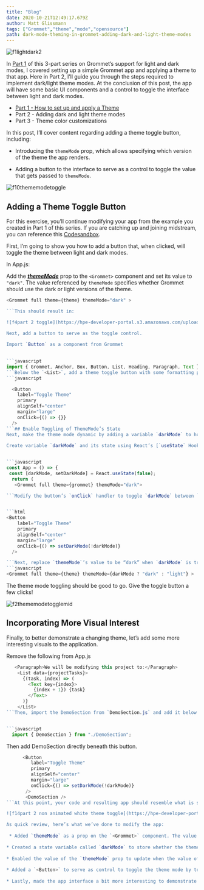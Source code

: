 ```yaml
---
title: "Blog"
date: 2020-10-21T12:49:17.679Z
author: Matt Glissmann 
tags: ["Grommet","theme","mode","opensource"]
path: dark-mode-theming-in-grommet-adding-dark-and-light-theme-modes
---
```

![f1lightdark2](https://hpe-developer-portal.s3.amazonaws.com/uploads/media/2020/9/f1lightdark2-1603286799167.png)

In [Part 1](https://developer.hpe.com/blog/dark-mode-theming-in-grommet-how-to-set-up-and-apply-a-theme) of this 3-part series on Grommet’s support for light and dark modes, I covered setting up a simple Grommet app and applying a theme to that app. Here in Part 2, I’ll guide you through the steps required to implement dark/light theme modes. At the conclusion of this post, the app will have some basic UI components and a control to toggle the interface between light and dark modes.

- [Part 1 - How to set up and apply a Theme](https://developer.hpe.com/blog/dark-mode-theming-in-grommet-how-to-set-up-and-apply-a-theme)
- Part 2 - Adding dark and light theme modes
- Part 3 - Theme color customizations

In this post, I’ll cover content regarding adding a theme toggle button, including:
  
 * Introducing the `themeMode` prop, which allows specifying which version of the theme the app renders.
   
* Adding a button to the interface to serve as a control to toggle the value that gets passed to `themeMode`. 

![f10thememodetoggle](https://hpe-developer-portal.s3.amazonaws.com/uploads/media/2020/9/f10thememodetoggle-1603286872853.gif)

## Adding a Theme Toggle Button
For this exercise, you’ll continue modifying your app from the example you created in Part 1 of this series.  If you are catching up and joining midstream, you can reference this [Codesandbox](https://codesandbox.io/s/grommet-theme-toggle-1adding-theme-rg91i?file=/src/App.js).
   
First, I’m going to show you how to add a button that, when clicked, will toggle the theme between light and dark modes.
    
In App.js:
    
Add the [_**themeMode**_](https://v2.grommet.io/grommet#themeMode) prop to the `<Grommet>` component and set its value to `"dark"`. The value referenced by `themeMode` specifies whether Grommet should use the dark or light versions of the theme.

```javascript
<Grommet full theme={theme} themeMode="dark" >

```This should result in:

![f4part 2 toggle](https://hpe-developer-portal.s3.amazonaws.com/uploads/media/2020/9/f4part-2-toggle-1603286827841.png)

Next, add a button to serve as the toggle control.
      
Import `Button` as a component from Grommet
     

```javascript
import { Grommet, Anchor, Box, Button, List, Heading, Paragraph, Text } from "grommet";
```Below the `<List>`, add a theme toggle button with some formatting props and an `onClick` handler.
```javascript

  <Button
    label="Toggle Theme"
    primary
    alignSelf="center"
    margin="large"
    onClick={() => {}} 
  />
```## Enable Toggling of ThemeMode’s State
Next, make the theme mode dynamic by adding a variable `darkMode` to hold the current theme mode, storing it in the component’s state, and adjusting the state each time the theme toggle button is clicked.
   
Create variable `darkMode` and its state using React’s [`useState` Hook](https://reactjs.org/docs/hooks-state.html).


```javascript
const App = () => {
 const [darkMode, setDarkMode] = React.useState(false);
  return (
   <Grommet full theme={grommet} themeMode="dark">

```Modify the button’s `onClick` handler to toggle `darkMode` between `true` and `false`.


```html
<Button
    label="Toggle Theme"
    primary
    alignSelf="center"
    margin="large"
    onClick={() => setDarkMode(!darkMode)}
  />

```Next, replace `themeMode`’s value to be “dark” when `darkMode` is true, and “light” when `darkMode` is false.
```javascript 
<Grommet full theme={theme} themeMode={darkMode ? "dark" : "light"} >

```

The theme mode toggling should be good to go. Give the toggle button a few clicks!

![f2thememodetogglemid](https://hpe-developer-portal.s3.amazonaws.com/uploads/media/2020/9/f2thememodetogglemid-1603286807584.gif)

## Incorporating More Visual Interest
Finally, to better demonstrate a changing theme, let’s add some more interesting visuals to the application.

Remove the following from App.js
 
```javascript
   <Paragraph>We will be modifying this project to:</Paragraph>
    <List data={projectTasks}>
      {(task, index) => (
        <Text key={index}>
          {index + 1}) {task}
        </Text>
      )}
    </List>
```Then, import the DemoSection from `DemoSection.js` and add it below the toggle button. DemoSection contains a sampling of Grommet components to better demonstrate the effect themeMode has across components.


```javascript
  import { DemoSection } from "./DemoSection";	
```
Then add DemoSection directly beneath this button.


```javascript
      <Button
         label="Toggle Theme"
         primary
         alignSelf="center"
         margin="large"
         onClick={() => setDarkMode(!darkMode)}
       />
       <DemoSection />
```At this point, your code and resulting app should resemble what is shown in this [Codesandbox](https://codesandbox.io/s/grommet-theme-toggle-2addtogglebutton-txbux?file=/src/App.js).

![f14part 2 non animated white theme toggle](https://hpe-developer-portal.s3.amazonaws.com/uploads/media/2020/9/f14part-2-non-animated-white-theme-toggle-1603286900031.png)

As quick review, here’s what we’ve done to modify the app:
      
 * Added `themeMode` as a prop on the `<Grommet>` component. The value provided to `themeMode` specifies which mode of the theme to use.
   
* Created a state variable called `darkMode` to store whether the theme should currently be in dark mode.
   
* Enabled the value of the `themeMode` prop to update when the value of `darkMode` changes.
   
* Added a `<Button>` to serve as control to toggle the theme mode by toggling the state of `darkMode`.
   
* Lastly, made the app interface a bit more interesting to demonstrate how various components are affected by toggling the `themeMode`.That’s it for Part 2! In Part 3, I’ll demonstrate how to customize a theme with custom dark and light mode colors. Don’t forget to check back at the HPE DEV blog to catch Part 3 of this series. Again, if you have any questions, please feel free to reach out to me and others in the Grommet group on our Slack channel.